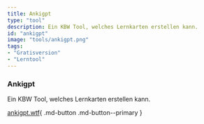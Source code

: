 ```yaml
---
title: Ankigpt
type: "tool"
description: Ein KBW Tool, welches Lernkarten erstellen kann.
id: "ankigpt"
image: "tools/ankigpt.png"
tags:
- "Gratisversion"
- "Lerntool"
---
```


### Ankigpt

Ein KBW Tool, welches Lernkarten erstellen kann.

[ankigpt.wtf](https://ankigpt.wtf/){ .md-button .md-button--primary } 
